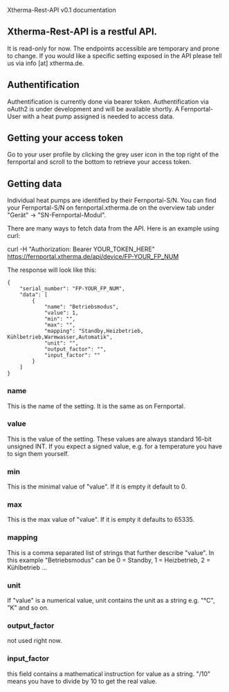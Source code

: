 Xtherma-Rest-API v0.1 documentation


## Xtherma-Rest-API is a restful API. 
It is read-only for now.
The endpoints accessible are temporary and prone to change. 
If you would like a specific setting exposed in the API please tell us via info [at] xtherma.de.


## Authentification
Authentification is currently done via bearer token. 
Authentification via oAuth2 is under development and will be available shortly.
A Fernportal-User with a heat pump assigned is needed to access data. 

## Getting your access token
Go to your user profile by clicking the grey user icon in the top right of the fernportal and scroll to the bottom to retrieve your access token. 

## Getting data
Individual heat pumps are identified by their Fernportal-S/N. 
You can find your Fernportal-S/N on fernportal.xtherma.de
on the overview tab under "Gerät" -> "SN-Fernportal-Modul".

There are many ways to fetch data from the API. Here is an example using curl:

curl -H "Authorization: Bearer YOUR_TOKEN_HERE" https://fernportal.xtherma.de/api/device/FP-YOUR_FP_NUM

The response will look like this:

```
{
    "serial_number": "FP-YOUR_FP_NUM",
    "data": [
		{
            "name": "Betriebsmodus",
            "value": 1,
            "min": "",
            "max": "",
            "mapping": "Standby,Heizbetrieb, Kühlbetrieb,Warmwasser,Automatik",
            "unit": "",
            "output_factor": "",
            "input_factor": ""
        }
    ]
}
```

### name
This is the name of the setting. It is the same as on Fernportal.

### value
This is the value of the setting. These values are always standard 16-bit unsigned INT. 
If you expect a signed value, e.g. for a temperature you have to sign them yourself.

### min
This is the minimal value of "value". If it is empty it default to 0.

### max 
This is the max value of "value". If it is empty it defaults to 65335.

### mapping
This is a comma separated list of strings that further describe "value".
In this example "Betriebsmodus" can be 0 = Standby, 1 = Heizbetrieb, 2 = Kühlbetrieb ...

### unit
If "value" is a numerical value, unit contains the unit as a string e.g. "°C", "K" and so on. 

### output_factor
not used right now.

### input_factor
this field contains a mathematical instruction for value as a string. "/10" means you have to divide by 10 to get the real value. 




